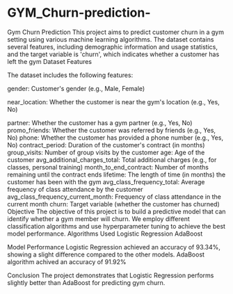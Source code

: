 # GYM_Churn-prediction-
Gym Churn Prediction
This project aims to predict customer churn in a gym setting using various machine learning algorithms. The dataset contains several features, including demographic information and usage statistics, and the target variable is 'churn', which indicates whether a customer has left the gym
Dataset Features

The dataset includes the following features:


gender: Customer's gender (e.g., Male, Female)


near_location: Whether the customer is near the gym's location (e.g., Yes, No)


partner: Whether the customer has a gym partner (e.g., Yes, No)
promo_friends: Whether the customer was referred by friends (e.g., Yes, No)
phone: Whether the customer has provided a phone number (e.g., Yes, No)
contract_period: Duration of the customer's contract (in months)
group_visits: Number of group visits by the customer
age: Age of the customer
avg_additional_charges_total: Total additional charges (e.g., for classes, personal training)
month_to_end_contract: Number of months remaining until the contract ends
lifetime: The length of time (in months) the customer has been with the gym
avg_class_frequency_total: Average frequency of class attendance by the customer
avg_class_frequency_current_month: Frequency of class attendance in the current month
churn: Target variable (whether the customer has churned)
Objective
The objective of this project is to build a predictive model that can identify whether a gym member will churn. We employ different classification algorithms and use hyperparameter tuning to achieve the best model performance.
Algorithms Used
Logistic Regression
AdaBoost

Model Performance
Logistic Regression achieved an accuracy of 93.34%, showing a slight difference compared to the other models.
AdaBoost algorithm achived an accuracy of  91.92%

Conclusion
The project demonstrates that Logistic Regression performs slightly better than AdaBoost for predicting gym churn.
